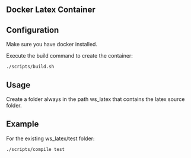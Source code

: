 ## Docker Latex Container

## Configuration

Make sure you have docker installed.

Execute the build command to create the container:

```
./scripts/build.sh
```

## Usage

Create a folder always in the path ws_latex that contains the latex source folder.

## Example

For the existing ws_latex/test folder:

```
./scripts/compile test
```
